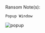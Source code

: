 Ransom Note(s): 
```
Popup Window
```
![popup](https://github.com/user-attachments/assets/cf284d92-0eaa-4ef1-8ff2-8b1c9a3b92f5)
